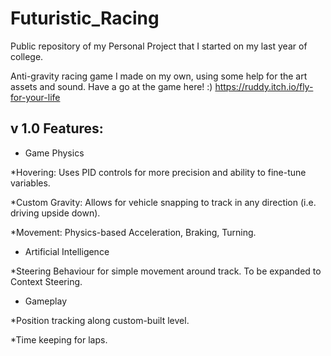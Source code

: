 # Futuristic_Racing
Public repository of my Personal Project that I started on my last year of college. 

Anti-gravity racing game I made on my own, using some help for the art assets and sound. 
Have a go at the game here! :)
https://ruddy.itch.io/fly-for-your-life

v 1.0 Features:
--------------------
* Game Physics

*Hovering: Uses PID controls for more precision and ability to fine-tune variables.

*Custom Gravity: Allows for vehicle snapping to track in any direction (i.e. driving upside down).

*Movement: Physics-based Acceleration, Braking, Turning.

* Artificial Intelligence

*Steering Behaviour for simple movement around track. To be expanded to Context Steering. 

* Gameplay

*Position tracking along custom-built level.

*Time keeping for laps.


